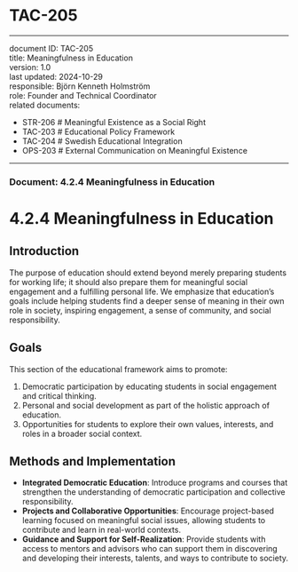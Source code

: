 # TAC-205
---
document ID: TAC-205  
title: Meaningfulness in Education  
version: 1.0  
last updated: 2024-10-29  
responsible: Björn Kenneth Holmström  
role: Founder and Technical Coordinator  
related documents:  
- STR-206 # Meaningful Existence as a Social Right  
- TAC-203 # Educational Policy Framework  
- TAC-204 # Swedish Educational Integration  
- OPS-203 # External Communication on Meaningful Existence  

---

### Document: 4.2.4 Meaningfulness in Education

# 4.2.4 Meaningfulness in Education

## Introduction
The purpose of education should extend beyond merely preparing students for working life; it should also prepare them for meaningful social engagement and a fulfilling personal life. We emphasize that education’s goals include helping students find a deeper sense of meaning in their own role in society, inspiring engagement, a sense of community, and social responsibility.

## Goals
This section of the educational framework aims to promote:
1. Democratic participation by educating students in social engagement and critical thinking.
2. Personal and social development as part of the holistic approach of education.
3. Opportunities for students to explore their own values, interests, and roles in a broader social context.

## Methods and Implementation
- **Integrated Democratic Education**: Introduce programs and courses that strengthen the understanding of democratic participation and collective responsibility.
- **Projects and Collaborative Opportunities**: Encourage project-based learning focused on meaningful social issues, allowing students to contribute and learn in real-world contexts.
- **Guidance and Support for Self-Realization**: Provide students with access to mentors and advisors who can support them in discovering and developing their interests, talents, and ways to contribute to society.
